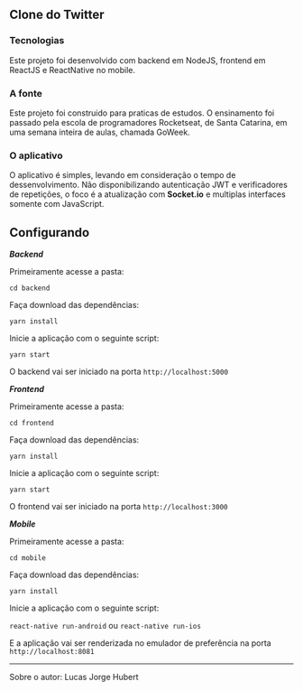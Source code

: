 ## Clone do Twitter

### Tecnologias

Este projeto foi desenvolvido com backend em NodeJS, frontend em ReactJS e ReactNative no mobile.

### A fonte

Este projeto foi construido para praticas de estudos. O ensinamento foi passado pela escola de programadores Rocketseat, de Santa Catarina, em uma semana inteira de aulas, chamada GoWeek.

### O aplicativo

O aplicativo é simples, levando em consideração o tempo de dessenvolvimento. Não disponibilizando autenticação JWT e verificadores de repetições, o foco é a atualização com **Socket.io** e multiplas interfaces somente com JavaScript.

## Configurando

***Backend***

Primeiramente acesse a pasta:

`cd backend`

Faça download das dependências: 

`yarn install`

Inicie a aplicação com o seguinte script:

`yarn start`

O backend vai ser iniciado na porta `http://localhost:5000`

***Frontend***

Primeiramente acesse a pasta:

`cd frontend`

Faça download das dependências:

`yarn install`

Inicie a aplicação com o seguinte script:

`yarn start`

O frontend vai ser iniciado na porta  `http://localhost:3000`

***Mobile***

Primeiramente acesse a pasta:

`cd mobile`

Faça download das dependências:

`yarn install`

Inicie a aplicação com o seguinte script:

`react-native run-android`
ou
`react-native run-ios`

E a aplicação vai ser renderizada no emulador de preferência na porta   `http://localhost:8081`

---

Sobre o autor: Lucas Jorge Hubert
